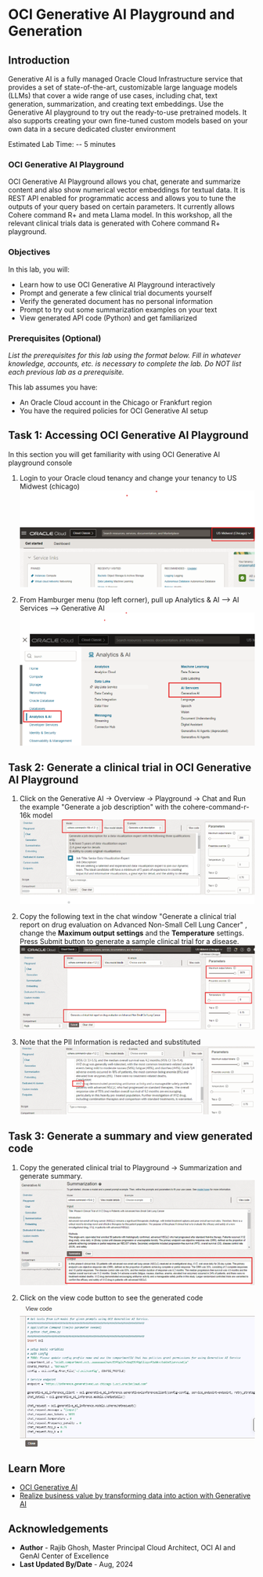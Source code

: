 # OCI Generative AI Playground and Generation

## Introduction

Generative AI is a fully managed Oracle Cloud Infrastructure service that provides a set of state-of-the-art, customizable large language models (LLMs) that cover a wide range of use cases, including chat, text generation, summarization, and creating text embeddings. Use the Generative AI  playground to try out the ready-to-use pretrained models. It also supports creating your own fine-tuned custom models based on your own data in a secure dedicated cluster environment

Estimated Lab Time: -- 5 minutes

### OCI Generative AI Playground

OCI Generative AI Playground allows you chat, generate and summarize content and also show numerical vector embeddings for textual data. It is REST API enabled for programmatic access and allows you to tune the outputs of your query based on certain parameters. It currently allows Cohere command R+ and meta Llama model. In this workshop, all the relevant clinical trials data is generated with Cohere command R+ playground.

### Objectives

In this lab, you will:

* Learn how to use OCI Generative AI Playground interactively
* Prompt and generate a few clinical trial documents yourself
* Verify the generated document has no personal information
* Prompt to try out some summarization examples on your text
* View generated API code (Python) and get familiarized

### Prerequisites (Optional)

*List the prerequisites for this lab using the format below. Fill in whatever knowledge, accounts, etc. is necessary to complete the lab. Do NOT list each previous lab as a prerequisite.*

This lab assumes you have:

* An Oracle Cloud account in the Chicago or Frankfurt region
* You have the required policies for OCI Generative AI setup

## Task 1: Accessing OCI Generative AI Playground

In this section you will get familiarity with using OCI Generative AI playground console

1. Login to your Oracle cloud tenancy and change your tenancy to US Midwest (chicago)
 ![Connect to US-Midwest Chicago Tenancy](images/lab-11.png)

2. From Hamburger menu (top left corner), pull up Analytics & AI --> AI Services --> Generative AI
 ![Connect to OCI Gen AI](images/lab-12.png)

## Task 2: Generate a clinical trial in OCI Generative AI Playground

1. Click on the Generative AI -> Overview -> Playground -> Chat and Run the example "Generate a job description" with the cohere-command-r-16k model
 ![Test OCI Gen AI Example](images/lab-13.png)

2. Copy the following text in the chat window "Generate a clinical trial report on drug evaluation on Advanced Non-Small Cell Lung Cancer" , change the **Maximum output settings** and the **Temperature** settings. Press Submit button to generate a sample clinical trial for a disease.
 ![Generate trial document](images/lab-14.png)

3. Note that the PII Information is redacted and substituted
 ![PII Redaction](images/lab-15.png)

## Task 3: Generate a summary and view generated code

1. Copy the generated clinical trial to Playground -> Summarization and generate summary.
 ![Summary](images/lab-16.png)

2. Click on the view code button to see the generated code
 ![Generated python code](images/lab-17.png)

## Learn More

* [OCI Generative AI](https://www.oracle.com/artificial-intelligence/generative-ai/generative-ai-service/)
* [Realize business value by transforming data into action with Generative AI](https://blogs.oracle.com/ai-and-datascience/post/generative-ai-use-cases/)

## Acknowledgements

* **Author** - Rajib Ghosh, Master Principal Cloud Architect, OCI AI and GenAI Center of Excellence
* **Last Updated By/Date** - Aug, 2024
